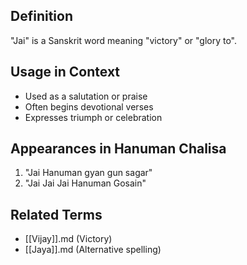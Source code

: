 ## Definition
"Jai" is a Sanskrit word meaning "victory" or "glory to".

## Usage in Context
- Used as a salutation or praise
- Often begins devotional verses
- Expresses triumph or celebration

## Appearances in Hanuman Chalisa
1. "Jai Hanuman gyan gun sagar"
2. "Jai Jai Jai Hanuman Gosain"

## Related Terms
- [[Vijay]].md (Victory)
- [[Jaya]].md (Alternative spelling)